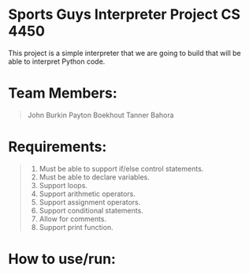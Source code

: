 # Sports Guys Interpreter Project CS 4450
This project is a simple interpreter that we are going to build that will be able to interpret Python code.

# Team Members:
> John Burkin
> Payton Boekhout
> Tanner Bahora

# Requirements:
>  1. Must be able to support if/else control statements.
>  2. Must be able to declare variables.
>  3. Support loops.
>  4. Support arithmetic operators.
>  5. Support assignment operators.
>  6. Support conditional statements.
>  7. Allow for comments.
>  8. Support print function.
  
# How to use/run:

